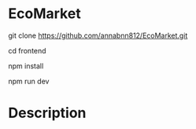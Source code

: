 # EcoMarket
git clone https://github.com/annabnn812/EcoMarket.git


cd frontend 

npm install 

npm run dev 


# Description 

